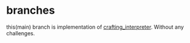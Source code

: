 # branches

this(main) branch is implementation of [crafting_interpreter](https://craftinginterpreters.com/).
Without any challenges.
